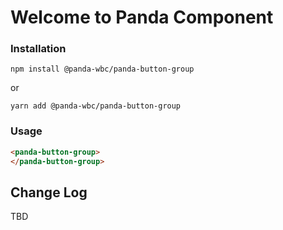 # Welcome to Panda Component


### Installation
```npm install @panda-wbc/panda-button-group```

or 

```yarn add @panda-wbc/panda-button-group```

### Usage

```html
<panda-button-group>
</panda-button-group>
```

## Change Log

TBD